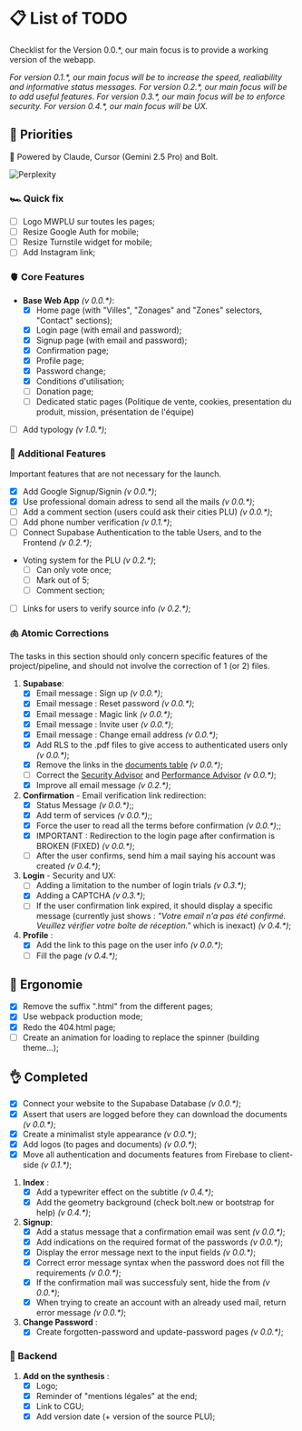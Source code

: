 # 📋 List of TODO

Checklist for the Version 0.0.\*, our main focus is to provide a working version of the webapp.

_For version 0.1.\*, our main focus will be to increase the speed, realiability and informative status messages._
_For version 0.2.\*, our main focus will be to add useful features._
_For version 0.3.\*, our main focus will be to enforce security._
_For version 0.4.\*, our main focus will be UX._

## 🍖 Priorities

🤖 Powered by Claude, Cursor (Gemini 2.5 Pro) and Bolt.

![Perplexity](https://img.shields.io/badge/perplexity-000000?style=for-the-badge&logo=perplexity&logoColor=088F8F)

### 🏎️ Quick fix

- [ ] Logo MWPLU sur toutes les pages;
- [ ] Resize Google Auth for mobile;
- [ ] Resize Turnstile widget for mobile;
- [ ] Add Instagram link;

### 🫀 Core Features

- **Base Web App** _(v 0.0.\*)_:
  - [x] Home page (with "Villes", "Zonages" and "Zones" selectors, "Contact" sections);
  - [x] Login page (with email and password);
  - [x] Signup page (with email and password);
  - [x] Confirmation page;
  - [x] Profile page;
  - [x] Password change;
  - [x] Conditions d'utilisation;
  - [ ] Donation page;
  - [ ] Dedicated static pages (Politique de vente, cookies, presentation du produit, mission, présentation de l'équipe)
- [ ] Add typology _(v 1.0.\*)_;

### 🧠 Additional Features

Important features that are not necessary for the launch.

- [x] Add Google Signup/Signin _(v 0.0.\*)_;
- [x] Use professional domain adress to send all the mails _(v 0.0.\*)_;
- [ ] Add a comment section (users could ask their cities PLU) _(v 0.0.\*)_;
- [ ] Add phone number verification _(v 0.1.\*)_;
- [ ] Connect Supabase Authentication to the table Users, and to the Frontend _(v 0.2.\*)_;
- Voting system for the PLU _(v 0.2.\*)_;
  - [ ] Can only vote once;
  - [ ] Mark out of 5;
  - [ ] Comment section;
- [ ] Links for users to verify source info _(v 0.2.\*)_;

### 🫁 Atomic Corrections

The tasks in this section should only concern specific features of the project/pipeline, and should not involve the correction of 1 (or 2) files.

1. **Supabase**:
   - [x] Email message : Sign up _(v 0.0.\*)_;
   - [x] Email message : Reset password _(v 0.0.\*)_;
   - [x] Email message : Magic link _(v 0.0.\*)_;
   - [x] Email message : Invite user _(v 0.0.\*)_;
   - [x] Email message : Change email address _(v 0.0.\*)_;
   - [x] Add RLS to the .pdf files to give access to authenticated users only _(v 0.0.\*)_;
   - [x] Remove the links in the [documents table](https://supabase.com/dashboard/project/ofeyssipibktmbfebibo/editor/39678) _(v 0.0.\*)_;
   - [ ] Correct the [Security Advisor](https://supabase.com/dashboard/project/ofeyssipibktmbfebibo/advisors/security) and [Performance Advisor](https://supabase.com/dashboard/project/ofeyssipibktmbfebibo/advisors/performance) _(v 0.0.\*)_;
   - [x] Improve all email message _(v 0.2.\*)_;
2. **Confirmation** - Email verification link redirection:
   - [x] Status Message _(v 0.0.\*)_;;
   - [x] Add term of services _(v 0.0.\*)_;;
   - [x] Force the user to read all the terms before confirmation _(v 0.0.\*)_;;
   - [x] IMPORTANT : Redirection to the login page after confirmation is BROKEN (FIXED) _(v 0.0.\*)_;
   - [ ] After the user confirms, send him a mail saying his account was created _(v 0.4.\*)_;
3. **Login** - Security and UX:
   - [ ] Adding a limitation to the number of login trials _(v 0.3.\*)_;
   - [x] Adding a CAPTCHA _(v 0.3.\*)_;
   - [ ] If the user confirmation link expired, it should display a specific message (currently just shows : _"Votre email n'a pas été confirmé. Veuillez vérifier votre boîte de réception."_ which is inexact) _(v 0.4.\*)_;
4. **Profile** :
   - [x] Add the link to this page on the user info _(v 0.0.\*)_;
   - [ ] Fill the page _(v 0.4.\*)_;

## 🦯 Ergonomie

- [x] Remove the suffix ".html" from the different pages;
- [x] Use webpack production mode;
- [x] Redo the 404.html page;
- [ ] Create an animation for loading to replace the spinner (building theme...);

## 👌 Completed

- [x] Connect your website to the Supabase Database _(v 0.0.\*)_;
- [x] Assert that users are logged before they can download the documents _(v 0.0.\*)_;
- [x] Create a minimalist style appearance _(v 0.0.\*)_;
- [x] Add logos (to pages and documents) _(v 0.0.\*)_;
- [x] Move all authentication and documents features from Firebase to client-side _(v 0.1.\*)_;

1. **Index** :
   - [x] Add a typewriter effect on the subtitle _(v 0.4.\*)_;
   - [x] Add the geometry background (check bolt.new or bootstrap for help) _(v 0.4.\*)_;
2. **Signup**:
   - [x] Add a status message that a confirmation email was sent _(v 0.0.\*)_;
   - [x] Add indications on the required format of the passwords _(v 0.0.\*)_;
   - [x] Display the error message next to the input fields _(v 0.0.\*)_;
   - [x] Correct error message syntax when the password does not fill the requirements _(v 0.0.\*)_;
   - [x] If the confirmation mail was successfuly sent, hide the from _(v 0.0.\*)_;
   - [x] When trying to create an account with an already used mail, return error message _(v 0.0.\*)_;
3. **Change Password** :
   - [x] Create forgotten-password and update-password pages _(v 0.0.\*)_;

### 🦴 Backend

1. **Add on the synthesis** :
   - [x] Logo;
   - [x] Reminder of "mentions légales" at the end;
   - [x] Link to CGU;
   - [x] Add version date (+ version of the source PLU);
